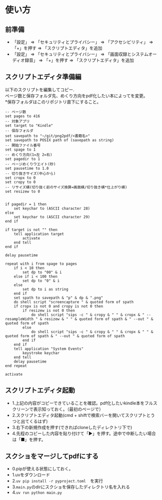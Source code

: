 # 使い方
## 前準備
- 「設定」 => 「セキュリティとプライバシー」 => 「アクセシビリティ」 => 「+」を押す => 「スクリプトエディタ」を追加
- 「設定」 => 「セキュリティとプライバシー」 => 「画面収録とシステムオーディオ録音」 => 「+」を押す => 「スクリプトエディタ」を追加
## スクリプトエディタ準備編
以下のスクリプトを編集してコピー.<br>
ページ数と保存フォルダ先、めくり方向をpdf化したい本によってを変更。<br>
*保存フォルダはこのリポジトリ直下にすること。

```
-- ページ数
set pages to 416
-- 対象アプリ
set target to "Kindle"
-- 保存フォルダ
set savepath to "~/git/png2pdf/<書籍名>"
set savepath to POSIX path of (savepath as string)
-- 開始ファイル番号
set spage to 1
-- めくり方向(1=左 2=右)
set pagedir to 1
-- ページめくりウエイト(秒)
set pausetime to 1.0
-- 切り抜きサイズ(中心から)
set cropx to 0
set cropy to 0
-- リサイズ横(切り抜く前のサイズ換算=画面横/切り抜き横*仕上がり横)
set resizew to 0


if pagedir = 1 then
    set keychar to (ASCII character 28)
else
    set keychar to (ASCII character 29)
end if

if target is not "" then
    tell application target
        activate
    end tell
end if

delay pausetime

repeat with i from spage to pages
    if i < 10 then
        set dp to "00" & i
    else if i < 100 then
        set dp to "0" & i
    else
        set dp to i as string
    end if
    set spath to savepath & "p" & dp & ".png"
    do shell script "screencapture " & quoted form of spath
    if cropx is not 0 and cropy is not 0 then
        if resizew is not 0 then
            do shell script "sips -c " & cropy & " " & cropx & " --resampleWidth " & resizew & " " & quoted form of spath & " --out " & quoted form of spath
        else
            do shell script "sips -c " & cropy & " " & cropx & " " & quoted form of spath & " --out " & quoted form of spath
        end if
    end if
    tell application "System Events"
        keystroke keychar
    end tell
    delay pausetime
end repeat

activate

```
## スクリプトエディタ起動
- 1.上記の内容がコピーできていることを確認。pdf化したいkindle本をフルスクリーンで表示知っておく。（最初のページで）
- 2.スクリプトエディタ起動(cmd + shiftで検索バーを開いてスクリプトとうつと出てくるはず)
- 3.右下の新規作成を押す(できればcloneしたディレクトリ下で)
- 4.先程のコピーした内容を貼り付けて「▶」を押す。途中で中断したい場合は「■」を押す。
## スクショをマージしてpdfにする
- 0.pipが使える状態にしておく。
- 1.uvをダウンロード
- 2.``uv pip install -r pyproject.toml  ``を実行
- 3.``main.py``のdirにスクショを保存したディレクトリ名を入れる
- 4.``uv run python main.py``